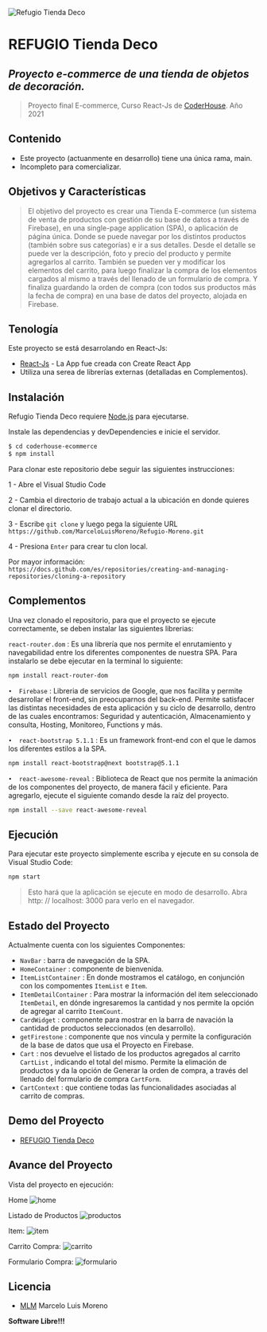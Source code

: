 ![Refugio Tienda Deco](https://github.com/MarceloLuisMoreno/Refugio-Moreno/blob/main/public/refugio.png?raw=true)
# REFUGIO Tienda Deco 
## _Proyecto e-commerce de una tienda de objetos de decoración._
> Proyecto final E-commerce, Curso React-Js de [CoderHouse](https://www.coderhouse.com/). Año 2021 

## Contenido
- Este proyecto (actuanmente en desarrollo) tiene una única rama, main.
- Incompleto para comercializar.

## Objetivos y Características

> El objetivo del proyecto es crear una Tienda  E-commerce  (un sistema de venta de productos con gestión de 
> su base de datos a través de Firebase), en una single-page application (SPA), o aplicación de página única. 
>Donde se puede navegar por los distintos productos (también sobre sus categorías)
>e ir a sus detalles. Desde el detalle se puede ver la descripción, foto y precio del producto y permite 
>agregarlos al carrito. También se pueden ver y modificar los elementos del carrito, para luego finalizar la compra de
>los elementos cargados al mismo a través del llenado de un formulario de compra. Y finaliza guardando la orden
>de compra (con todos sus productos más la fecha de compra) en una base de datos del proyecto, alojada en Firebase.


## Tenología

Este proyecto se está desarrolando en React-Js:

- [React-Js](https://create-react-app.dev/) - La App fue creada con Create React App
- Utiliza una serea de librerías externas (detalladas en Complementos).

## Instalación

Refugio Tienda Deco requiere [Node.js](https://nodejs.org/en/) para ejecutarse.

Instale las dependencias y devDependencies e inicie el servidor.

```sh
$ cd coderhouse-ecommerce
$ npm install

```

Para clonar este repositorio debe seguir las siguientes instrucciones:

1 - Abre el Visual Studio Code

2 - Cambia el directorio de trabajo actual a la ubicación en donde quieres clonar el directorio.

3 - Escribe `git clone` y luego pega la siguiente URL `https://github.com/MarceloLuisMoreno/Refugio-Moreno.git`

4 - Presiona `Enter` para crear tu clon local.

Por mayor información: `https://docs.github.com/es/repositories/creating-and-managing-repositories/cloning-a-repository`

## Complementos

Una vez clonado el repositorio, para que el proyecto se ejecute correctamente, se deben instalar las siguientes librerias:

`react-router.dom`  : Es una librería que nos permite el enrutamiento y navegabilidad entre los diferentes componentes de nuestra SPA. Para instalarlo se debe ejecutar en la terminal lo siguiente:

```sh
npm install react-router-dom
```

`•	Firebase`  : Libreria de servicios de Google, que nos facilita y permite desarrollar el front-end, sin preocuparnos del back-end. Permite satisfacer las distintas necesidades de esta aplicación y su ciclo de desarrollo, dentro de las cuales encontramos: Seguridad y autenticación, Almacenamiento y consulta, Hosting, Monitoreo, Functions y más.

`•	react-bootstrap 5.1.1`  : Es un framework front-end con el que le damos los diferentes estilos a la SPA.

```sh
npm install react-bootstrap@next bootstrap@5.1.1
```

`•	react-awesome-reveal`  : Biblioteca de React que nos permite la animación de los componentes del proyecto, de manera fácil y eficiente. Para agregarlo, ejecute el siguiente comando desde la raíz del proyecto.

```sh
npm install --save react-awesome-reveal
```

## Ejecución

Para ejecutar este proyecto simplemente escriba y ejecute en su consola de Visual Studio Code:

```sh
npm start
```
>Esto hará que la aplicación se ejecute en modo de desarrollo.
>Abra http: // localhost: 3000 para verlo en el navegador.


## Estado del Proyecto

Actualmente cuenta con los siguientes Componentes: 
- `NavBar` : barra de navegación de la SPA.
- `HomeContainer` : componente de bienvenida.
- `ItemListContainer` : En donde mostramos el catálogo, en conjunción con los compomentes `ItemList` e `Item`.
- `ItemDetailContainer` : Para mostrar la información del item seleccionado `ItemDetail`, en  dónde ingresaremos la cantidad y nos permite la opción de agregar al carrito `ItemCount`.
- `CardWidget` : componente para mostrar en la barra de navación la cantidad de productos seleccionados (en desarrollo).
- `getFirestone` : componente que nos vincula y permite la configuración de la base de datos que usa el Proyecto en Firebase.
- `Cart` : nos devuelve el listado de los productos agregados al carrito `CartList` , indicando el total del mismo. Permite la elimación de productos y da la opción de Generar la orden de compra, a través del llenado del formulario de compra `CartForm`.
- `CartContext` : que contiene todas las funcionalidades asociadas al carrito de compras.

## Demo del Proyecto
- [REFUGIO Tienda Deco](https://xenodochial-varahamihira-6b59cf.netlify.app/)

## Avance del Proyecto

Vista del proyecto en ejecución:

Home
![home](https://github.com/MarceloLuisMoreno/Refugio-Moreno/blob/main/public/assets/avanceProyecto/home.png?raw=true)

Listado de Productos
![productos](https://github.com/MarceloLuisMoreno/Refugio-Moreno/blob/main/public/assets/avanceProyecto/productos.png?raw=true)

Item:
![item](https://github.com/MarceloLuisMoreno/Refugio-Moreno/blob/main/public/assets/avanceProyecto/item.png?raw=true)

Carrito Compra:
![carrito](https://github.com/MarceloLuisMoreno/Refugio-Moreno/blob/main/public/assets/avanceProyecto/carrito.png?raw=true)

Formulario Compra:
![formulario](https://github.com/MarceloLuisMoreno/Refugio-Moreno/blob/main/public/assets/avanceProyecto/formularioCompra.png?raw=true)

## Licencia

- [MLM](https://www.linkedin.com/in/marceloluismoreno/)
Marcelo Luis Moreno

**Software Libre!!!**
